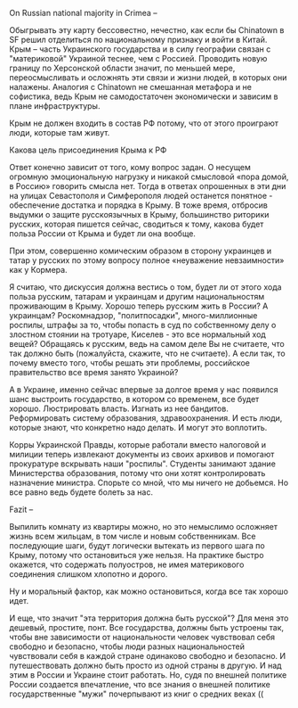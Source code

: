 On Russian national majority in Crimea – 

Обыгрывать эту карту бессовестно, нечестно, как если бы Chinatown в SF решил отделиться по национальному признаку и войти в Китай. Крым –  часть Украинского государства и в силу географии связан с "материковой" Украиной теснее, чем с Россией. Проводить новую границу по Херсонской области значит, по меньшей мере, переосмысливать и осложнять эти связи и жизни людей, в которых они налажены. Аналогия с Chinatown не смешанная метафора и не софистика, ведь Крым не самодостаточен экономически и зависим в плане инфраструктуры. 

Крым не должен входить в состав РФ потому, что от этого проиграют люди, которые там живут.

Какова цель присоединения Крыма к РФ

Ответ конечно зависит от того, кому вопрос задан. О несущем огромную эмоциональную нагрузку и никакой смысловой «пора домой, в Россию» говорить смысла нет. Тогда в ответах опрошенных в эти дни на улицах Севастополя и Симферополя людей останется понятное - обеспечение достатка и порядка в Крыму. В тоже время, отбросив выдумки о защите русскоязычных в Крыму, большинство риторики русских, которая пишется сейчас, сводиться к тому, какова будет польза России от Крыма и будет ли она вообще. 

При этом, совершенно комическим образом в сторону украинцев и татар у русских по этому вопросу полное «неуважение невзаимности» как у Кормера.

Я считаю, что дискуссия должна вестись о том, будет ли от этого хода польза русским, татарам и украинцам и другим национальностям проживающим в Крыму. Хорошо теперь русским жить в России? А украинцам? Роскомнадзор, "политпосадки", много-миллионные роспилы, штрафы за то, чтобы попасть в суд по собственному делу о злостном стоянии на тротуаре, Киселев - это все нормальный ход вещей? Обращаясь к русским, ведь на самом деле Вы не считаете, что так должно быть (пожалуйста, скажите, что не считаете). А если так, то почему вместо того, чтобы решать эти проблемы, российское правительство все время занято Украиной?

А в Украине, именно сейчас впервые за долгое время у нас появился шанс выстроить государство, в котором со временем, все будет хорошо. Люстрировать власть. Изгнать из нее бандитов. Реформировать систему образования, здравоохранения. И есть люди, которые знают, что конкретно надо делать. И могут это воплотить. 

Корры Украинской Правды, которые работали вместо налоговой и милиции теперь извлекают документы из своих архивов и помогают прокуратуре вскрывать наши "роспилы". Студенты занимают здание Министерства образования, потому что они хотят контролировать назначение министра. Спорьте со мной, что мы ничего не добьемся. Но все равно ведь будете болеть за нас.

Fazit – 

Выпилить комнату из квартиры можно, но это немыслимо осложняет жизнь всем жильцам, в том числе и новым собственникам. Все последующие шаги, будут логически вытекать из первого шага по Крыму, потому что остановиться уже нельзя. На практике быстро окажется, что содержать полуостров, не имея материкового соединения слишком хлопотно и дорого.

Ну и моральный фактор, как можно остановиться, когда все так хорошо идет.

И еще, что значит "эта территория должна быть русской"? Для меня это дешевый, простите, понт. Все государства, должны быть устроены так, чтобы вне зависимости от национальности человек чувствовал себя свободно и безопасно, чтобы люди разных национальностей чувствовали себя в каждой стране одинаково свободно и безопасно. И путешествовать должно быть просто из одной страны в другую. И над этим в России и Украине стоит работать. Но, судя по внешней политике России создается впечaтление, что все знания о внешней политике государственные "мужи" почерпывают из книг о средних веках ((

